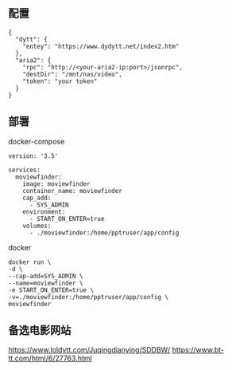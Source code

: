 ## 配置

```
{
  "dytt": {
    "entey": "https://www.dydytt.net/index2.htm"
  },
  "aria2": {
    "rpc": "http://<your-aria2-ip:port>/jsonrpc",
    "destDir": "/mnt/nas/video",
    "token": "your token"
  }
}
```

## 部署

docker-compose

```
version: '3.5'

services:
  moviewfinder:
    image: moviewfinder
    container_name: moviewfinder
    cap_add:
      - SYS_ADMIN
    environment:
      - START_ON_ENTER=true
    volumes:
      - ./moviewfinder:/home/pptruser/app/config
```

docker

```
docker run \
-d \
--cap-add=SYS_ADMIN \
--name=moviewfinder \
-e START_ON_ENTER=true \
-v=./moviewfinder:/home/pptruser/app/config \
moviewfinder
```

## 备选电影网站

https://www.loldytt.com/Juqingdianying/SDDBW/
https://www.bt-tt.com/html/6/27763.html
